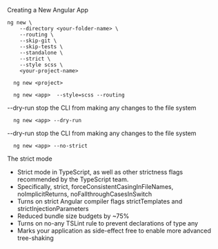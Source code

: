 Creating a New Angular App
```
ng new \
    --directory <your-folder-name> \
    --routing \
    --skip-git \
    --skip-tests \
    --standalone \
    --strict \
    --style scss \
    <your-project-name>
``````

```
  ng new <project>
```


```
  ng new <app>  --style=scss --routing
```

--dry-run stop the CLI from making any changes to the file system
```
  ng new <app> --dry-run 
```

--dry-run stop the CLI from making any changes to the file system
```
  ng new <app> --no-strict
```

The strict mode
- Strict mode in TypeScript, as well as other strictness flags recommended by the TypeScript team. 
- Specifically, strict, forceConsistentCasingInFileNames, noImplicitReturns, noFallthroughCasesInSwitch
- Turns on strict Angular compiler flags strictTemplates and strictInjectionParameters
- Reduced bundle size budgets by ~75%
- Turns on no-any TSLint rule to prevent declarations of type any
- Marks your application as side-effect free to enable more advanced tree-shaking
